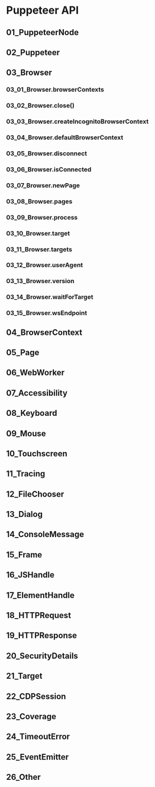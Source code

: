# Puppeteer API
## 01_PuppeteerNode
## 02_Puppeteer
## 03_Browser
### 03_01_Browser.browserContexts
### 03_02_Browser.close()
### 03_03_Browser.createlncognitoBrowserContext
### 03_04_Browser.defaultBrowserContext
### 03_05_Browser.disconnect
### 03_06_Browser.isConnected
### 03_07_Browser.newPage
### 03_08_Browser.pages
### 03_09_Browser.process
### 03_10_Browser.target
### 03_11_Browser.targets
### 03_12_Browser.userAgent
### 03_13_Browser.version
### 03_14_Browser.waitForTarget
### 03_15_Browser.wsEndpoint
## 04_BrowserContext
## 05_Page
## 06_WebWorker
## 07_Accessibility
## 08_Keyboard
## 09_Mouse
## 10_Touchscreen
## 11_Tracing
## 12_FileChooser
## 13_Dialog
## 14_ConsoleMessage
## 15_Frame
## 16_JSHandle
## 17_ElementHandle
## 18_HTTPRequest
## 19_HTTPResponse
## 20_SecurityDetails
## 21_Target
## 22_CDPSession
## 23_Coverage
## 24_TimeoutError
## 25_EventEmitter
## 26_Other